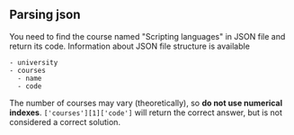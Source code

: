 ## Parsing json

You need to find the course named "Scripting languages" in JSON file and return its code.
Information about JSON file structure is available
```
- university
- courses
  - name
  - code
```
The number of courses may vary (theoretically), so **do not use numerical indexes**.
```['courses'][1]['code']``` will return the correct answer, but is not considered a correct solution.
